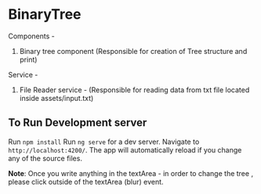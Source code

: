 # BinaryTree
Components - 
1) Binary tree component (Responsible for creation of Tree structure and print)

Service - 
1) File Reader service - (Responsible for reading data from txt file located inside assets/input.txt)


## To Run Development server
Run `npm install`
Run `ng serve` for a dev server. Navigate to `http://localhost:4200/`. The app will automatically reload if you change any of the source files.

**Note**: Once you write anything in the textArea - in order to change the tree , please click outside of the textArea (blur) event.


